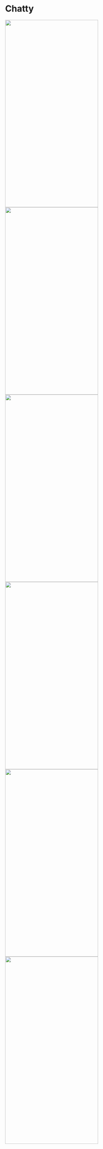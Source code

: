# Chatty

<img src="https://user-images.githubusercontent.com/55840522/177627213-efd7555c-e87a-46da-ab89-02d399f74721.jpeg" width="300" height="600" >

<img src="https://user-images.githubusercontent.com/55840522/177627225-8f0b485a-fbb2-4036-b221-b290e1b8133e.jpeg" width="300" height="600" >

<img src="https://user-images.githubusercontent.com/55840522/177627308-ab58d83d-1b7b-4953-8158-fcdcde8a337b.jpeg" width="300" height="600" >

<img src="https://user-images.githubusercontent.com/55840522/177627311-6920833d-9035-4a72-9504-3decac5564a6.jpeg" width="300" height="600" >

<img src="https://user-images.githubusercontent.com/55840522/177627314-ffce3795-ff80-4eae-86a2-5fef9f281b85.jpeg" width="300" height="600" >

<img src="https://user-images.githubusercontent.com/55840522/177627315-e81bb391-1285-42aa-a1b4-25814890f7cc.jpeg" width="300" height="600" >
